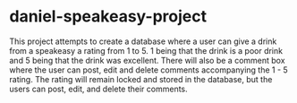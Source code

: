 # daniel-speakeasy-project

This project attempts to create a database where a user can give a drink from a speakeasy a rating from 1 to 5. 1 being that the drink is a poor drink and 5 being that the drink was excellent. There will also be a comment box where the user can post, edit and delete comments accompanying the 1 - 5 rating. The rating will remain locked and stored in the database, but the users can post, edit, and delete their comments.

